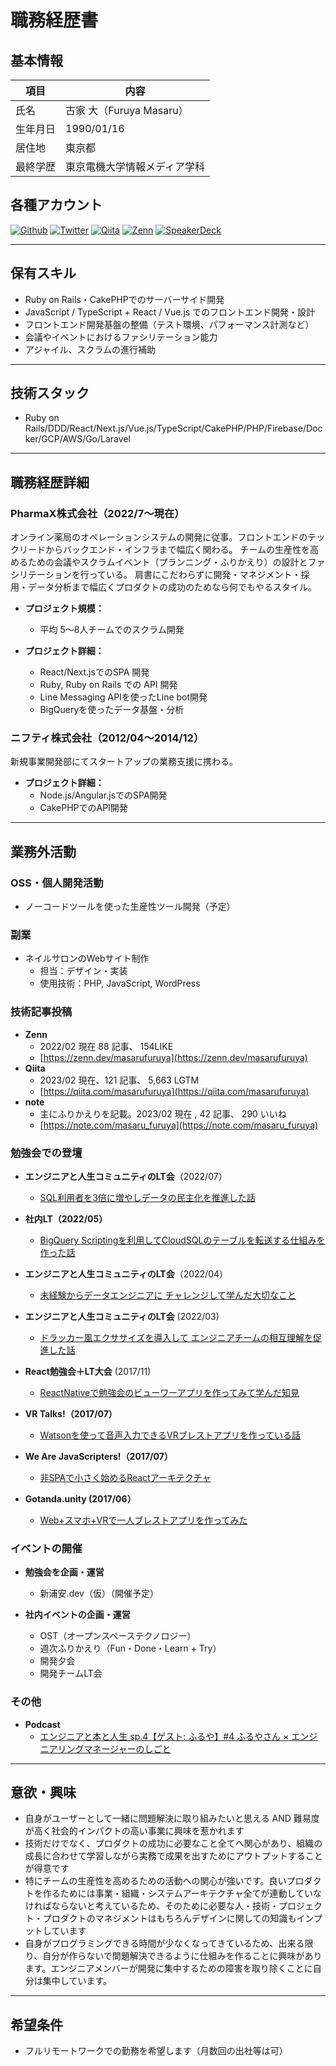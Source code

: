 # 職務経歴書

## 基本情報

|項目|内容|
|---|---|
|氏名|古家 大（Furuya Masaru）|
|生年月日|1990/01/16|
|居住地|東京都|
|最終学歴|東京電機大学情報メディア学科|

## 各種アカウント
<p>
  <a href="https://github.com/masarufuruya" target="_blank"><img alt="Github" src="https://img.shields.io/badge/masarufuruya-%2312100E.svg?&style=flat&logo=Github&logoColor=white" /></a>
  <a href="https://twitter.com/enzerubank" target="_blank"><img alt="Twitter" src="https://img.shields.io/badge/@enzerubank-%231DA1F2.svg?&style=flat&logo=twitter&logoColor=white" /></a>
  <a href="https://qiita.com/masarufuruya" target="_blank"><img alt="Qiita" src="https://img.shields.io/badge/masarufuruya-55C500.svg?&style=flat&logo=qiita&logoColor=white" /></a>
  <a href="https://zenn.dev/masarufuruya" target="_blank"><img alt="Zenn" src="https://img.shields.io/badge/masarufuruya-3EA8FF.svg?&style=flat&logo=Zenn&logoColor=white" /></a>
  <a href="https://speakerdeck.com/masarufuruya" target="_blank"><img alt="SpeakerDeck" src="https://img.shields.io/badge/masarufuruya-009287.svg?&style=flat&logo=SpeakerDeck&logoColor=white" /></a>
</p>

---

## 保有スキル
* Ruby on Rails・CakePHPでのサーバーサイド開発
* JavaScript / TypeScript + React / Vue.js でのフロントエンド開発・設計
* フロントエンド開発基盤の整備（テスト環境、パフォーマンス計測など）
* 会議やイベントにおけるファシリテーション能力
* アジャイル、スクラムの進行補助

---

## 技術スタック
* Ruby on Rails/DDD/React/Next.js/Vue.js/TypeScript/CakePHP/PHP/Firebase/Docker/GCP/AWS/Go/Laravel

---

## 職務経歴詳細
### PharmaX株式会社（2022/7〜現在）
オンライン薬局のオペレーションシステムの開発に従事。フロントエンドのテックリードからバックエンド・インフラまで幅広く関わる。
チームの生産性を高めるための会議やスクラムイベント（プランニング・ふりかえり）の設計とファシリテーションを行っている。
肩書にこだわらずに開発・マネジメント・採用・データ分析まで幅広くプロダクトの成功のためなら何でもやるスタイル。

- **プロジェクト規模：**
  - 平均 5〜8人チームでのスクラム開発
  
- **プロジェクト詳細：**
  - React/Next.jsでのSPA 開発
  - Ruby, Ruby on Rails での API 開発
  - Line Messaging APIを使ったLine bot開発
  - BigQueryを使ったデータ基盤・分析

### ニフティ株式会社（2012/04〜2014/12）
新規事業開発部にてスタートアップの業務支援に携わる。

- **プロジェクト詳細：**
  - Node.js/Angular.jsでのSPA開発
  - CakePHPでのAPI開発
---

## 業務外活動

### OSS・個人開発活動
- ノーコードツールを使った生産性ツール開発（予定）

### 副業
- ネイルサロンのWebサイト制作
  - 担当：デザイン・実装
  - 使用技術：PHP, JavaScript, WordPress

### 技術記事投稿
- **Zenn**
    - 2022/02 現在 88 記事、 154LIKE
    - [https://zenn.dev/masarufuruya](https://zenn.dev/masarufuruya)
- **Qiita**
    - 2023/02 現在、121 記事、 5,663 LGTM
    - [https://qiita.com/masarufuruya](https://qiita.com/masarufuruya)
- **note**
    - 主にふりかえりを記載。2023/02 現在 , 42 記事、 290 いいね
    - [https://note.com/masaru_furuya](https://note.com/masaru_furuya)

### 勉強会での登壇

- **エンジニアと人生コミュニティのLT会**（2022/07）
  - [ SQL利用者を3倍に増やしデータの民主化を推進した話](https://speakerdeck.com/masarufuruya/sqlli-yong-zhe-wo3bei-nizeng-yasitetafalsemin-zhu-hua-wotui-jin-sitahua)

- **社内LT（2022/05）** 
  - [BigQuery Scriptingを利用してCloudSQLのテーブルを転送する仕組みを作った話](https://speakerdeck.com/masarufuruya/bigquery-scriptingwoli-yong-sitecloudsqlfalsetehuruwozhuan-song-surushi-zu-miwozuo-tutahua)

- **エンジニアと人生コミュニティのLT会**（2022/04）
  - [未経験からデータエンジニアに チャレンジして学んだ大切なこと](https://speakerdeck.com/masarufuruya/wei-jing-yan-karatetaensiniani-tiyarensisitexue-ntada-qie-nakoto)

- **エンジニアと人生コミュニティのLT会** (2022/03)
  - [ドラッカー風エクササイズを導入して エンジニアチームの相互理解を促進した話](https://speakerdeck.com/masarufuruya/doratukafeng-ekusasaizuwodao-ru-site-enziniatimufalsexiang-hu-li-jie-wocu-jin-sitahua)

- **React勉強会＋LT大会** (2017/11)
  - [ReactNativeで勉強会のビューワーアプリを作ってみて学んだ知見](https://speakerdeck.com/masarufuruya/reactnativedemian-qiang-hui-falsebiyuwaapuriwozuo-tutemitexue-ndazhi-jian)

- **VR Talks!（2017/07）** 
  - [Watsonを使って音声入力できるVRブレストアプリを作っている話](https://speakerdeck.com/masarufuruya/watsonwoshi-tuteyin-sheng-ru-li-dekiruvrburesutoapuriwozuo-tuteiruhua)

- **We Are JavaScripters!（2017/07）**
  - [非SPAで小さく始めるReactアーキテクチャ](https://speakerdeck.com/masarufuruya/fei-spadexiao-sakushi-merureactakitekutiya)
  
- **Gotanda.unity (2017/06）**
  - [Web+スマホ+VRで一人ブレストアプリを作ってみた](https://speakerdeck.com/masarufuruya/web-plus-sumaho-plus-vrde-ren-buresutoapuriwozuo-tutemita)

### イベントの開催

- **勉強会を企画・運営**
  * 新浦安.dev（仮）（開催予定）

- **社内イベントの企画・運営**
  * OST（オープンスペーステクノロジー）
  * 週次ふりかえり（Fun・Done・Learn + Try）
  * 開発夕会
  * 開発チームLT会

### その他
- **Podcast**
  - [エンジニアと本と人生 sp.4【ゲスト: ふるや】#4 ふるやさん × エンジニアリングマネージャーのしごと](https://anchor.fm/lbkkot01pi8/episodes/4-e1ueene)

---

## 意欲・興味
- 自身がユーザーとして一緒に問題解決に取り組みたいと思える AND 難易度が高く社会的インパクトの高い事業に興味を惹かれます
- 技術だけでなく、プロダクトの成功に必要なこと全てへ関心があり、組織の成長に合わせて学習しながら実務で成果を出すためにアウトプットすることが得意です
- 特にチームの生産性を高めるための活動への関心が強いです。良いプロダクトを作るためには事業・組織・システムアーキテクチャ全てが連動していなければならないと考えているため、そのために必要な人・技術・プロジェクト・プロダクトのマネジメントはもちろんデザインに関しての知識もインプットしています
- 自身がプログラミングできる時間が少なくなってきているため、出来る限り、自分が作らないで問題解決できるように仕組みを作ることに興味があります。エンジニアメンバーが開発に集中するための障害を取り除くことに自分は集中しています。

---

## 希望条件
* フルリモートワークでの勤務を希望します（月数回の出社等は可）

